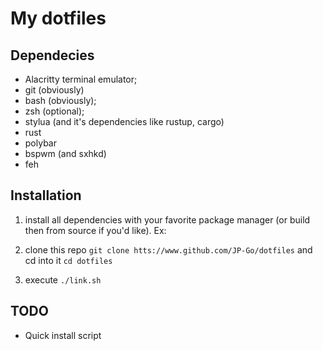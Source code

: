 # My dotfiles

## Dependecies

- Alacritty terminal emulator;
- git (obviously)
- bash (obviously);
- zsh (optional);
- stylua (and it's dependencies like rustup, cargo)
- rust
- polybar
- bspwm (and sxhkd)
- feh

## Installation

1. install all dependencies with your favorite package manager (or build then from source if you'd like). Ex:

1. clone this repo `git clone htts://www.github.com/JP-Go/dotfiles` and cd into it `cd dotfiles`

1. execute `./link.sh`

## TODO

- Quick install script
